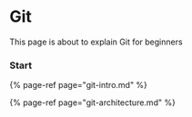 # Git



This page is about to explain Git for beginners

### Start 

{% page-ref page="git-intro.md" %}

{% page-ref page="git-architecture.md" %}


